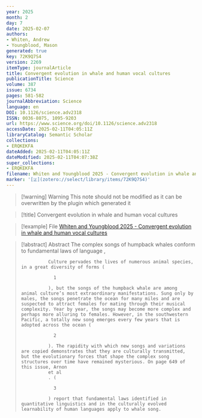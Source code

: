 ```yaml
---
year: 2025
month: 2
day: 7
date: 2025-02-07
authors:
- Whiten, Andrew
- Youngblood, Mason
generated: true
key: 72K9Q7S4
version: 2269
itemType: journalArticle
title: Convergent evolution in whale and human vocal cultures
publicationTitle: Science
volume: 387
issue: 6734
pages: 581-582
journalAbbreviation: Science
language: en
DOI: 10.1126/science.adv2318
ISSN: 0036-8075, 1095-9203
url: https://www.science.org/doi/10.1126/science.adv2318
accessDate: 2025-02-11T04:05:11Z
libraryCatalog: Semantic Scholar
collections:
- ERQKEKFA
dateAdded: 2025-02-11T04:05:11Z
dateModified: 2025-02-11T04:07:38Z
super_collections:
- ERQKEKFA
filename: Whiten and Youngblood 2025 - Convergent evolution in whale and human vocal cultures
marker: '[🇿](zotero://select/library/items/72K9Q7S4)'
---
```



 > 
 > \[!warning\] Warning
 > This note should not be modified as it can be overwritten by the plugin which generated it

 > 
 > \[!title\] Convergent evolution in whale and human vocal cultures

 > 
 > \[!example\] File
 > [Whiten and Youngblood 2025 - Convergent evolution in whale and human vocal cultures](Whiten%20and%20Youngblood%202025%20-%20Convergent%20evolution%20in%20whale%20and%20human%20vocal%20cultures.pdf)

 > 
 > \[!abstract\] Abstract
 > The complex songs of humpback whales conform to fundamental laws of language
 > ,
 > 
 > ````
 >           Culture pervades the lives of numerous animal species, in a great diversity of forms (
 >           
 >             1
 >           
 >           ), but the songs of the humpback whale are among animal culture’s most extraordinary manifestations. Sung only by males, the songs penetrate the ocean for many miles and are suspected to attract females for mating through their musical complexity. Year by year, the songs may become more complex and perhaps more alluring to females. However, in the southwestern Pacific, a totally new song emerges every few years that is adopted across the ocean (
 >           
 >             2
 >           
 >           ). The rapidity with which new songs and variations are copied demonstrates that they are culturally transmitted, but the evolutionary forces that shape the complex song structures over time have remained mysterious. On page 649 of this issue, Arnon
 >           et al
 >           . (
 >           
 >             3
 >           
 >           ) report that fundamental laws identified in quantitative linguistics and in the culturally evolved learnability of human languages apply to whale song.
 > ````
